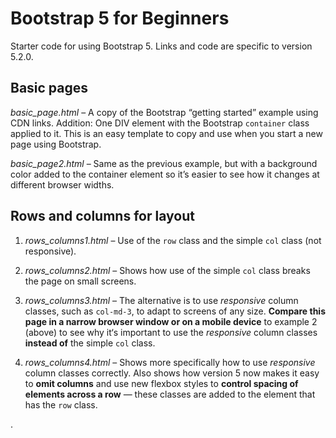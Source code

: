# Bootstrap 5 for Beginners

Starter code for using Bootstrap 5. Links and code are specific to version 5.2.0.

## Basic pages

*basic_page.html* – A copy of the Bootstrap “getting started” example using CDN links. Addition: One DIV element with the Bootstrap `container` class applied to it. This is an easy template to copy and use when you start a new page using Bootstrap.

*basic_page2.html* – Same as the previous example, but with a background color added to the container element so it’s easier to see how it changes at different browser widths.

## Rows and columns for layout

1. *rows_columns1.html* – Use of the `row` class and the simple `col` class (not responsive).

2. *rows_columns2.html* – Shows how use of the simple `col` class breaks the page on small screens.

3. *rows_columns3.html* – The alternative is to use *responsive* column classes, such as `col-md-3`, to adapt to screens of any size. **Compare this page in a narrow browser window or on a mobile device** to example 2 (above) to see why it‘s important to use the *responsive* column classes **instead of** the simple `col` class.

4. *rows_columns4.html* – Shows more specifically how to use *responsive* column classes correctly. Also shows how version 5 now makes it easy to **omit columns** and use new flexbox styles to **control spacing of elements across a row** — these classes are added to the element that has the `row` class.

.
